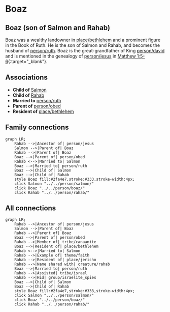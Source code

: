 # Boaz
## Boaz (son of Salmon and Rahab)
Boaz was a wealthy landowner in [place/bethlehem](../../place/bethlehem/) and a prominent figure in the Book of Ruth. He is the son of Salmon and Rahab, and becomes the husband of [person/ruth](../../person/ruth/). Boaz is the great-grandfather of King [person/david](../../person/david/) and is mentioned in the genealogy of [person/jesus](../../person/jesus/) in [Matthew 1:5-6](https://biblehub.com/context/matthew/1.htm){:target="_blank"}.


## Associations
- **Child of** [Salmon](../../person/salmon/)
- **Child of** [Rahab](../../person/rahab/)
- **Married to** [person/ruth](../../person/ruth/)
- **Parent of** [person/obed](../../person/obed/)
- **Resident of** [place/bethlehem](../../place/bethlehem/)

## Family connections
```mermaid
graph LR;
    Rahab -->|Ancestor of| person/jesus
    Salmon -->|Parent of| Boaz
    Rahab -->|Parent of| Boaz
    Boaz -->|Parent of| person/obed
    Rahab <-->|Married to| Salmon
    Boaz -->|Married to| person/ruth
    Boaz -->|Child of| Salmon
    Boaz -->|Child of| Rahab
    style Boaz fill:#2fa4e7,stroke:#333,stroke-width:4px;
    click Salmon "../../person/salmon/"
    click Boaz "../../person/boaz/"
    click Rahab "../../person/rahab/"
```
## All connections
```mermaid
graph LR;
    Rahab -->|Ancestor of| person/jesus
    Salmon -->|Parent of| Boaz
    Rahab -->|Parent of| Boaz
    Boaz -->|Parent of| person/obed
    Rahab -->|Member of| tribe/canaanite
    Boaz -->|Resident of| place/bethlehem
    Rahab <-->|Married to| Salmon
    Rahab -->|Example of| theme/faith
    Rahab -->|Resident of| place/jericho
    Rahab -->|Name shared with| creature/rahab
    Boaz -->|Married to| person/ruth
    Rahab -->|Assisted| tribe/israel
    Rahab -->|Hid| group/israelite_spies
    Boaz -->|Child of| Salmon
    Boaz -->|Child of| Rahab
    style Boaz fill:#2fa4e7,stroke:#333,stroke-width:4px;
    click Salmon "../../person/salmon/"
    click Boaz "../../person/boaz/"
    click Rahab "../../person/rahab/"
```